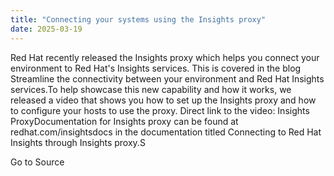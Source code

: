 ```yaml
---
title: "Connecting your systems using the Insights proxy"
date: 2025-03-19
---
```


Red Hat recently released the Insights proxy which helps you connect your environment to Red Hat's Insights services. This is covered in the blog Streamline the connectivity between your environment and Red Hat Insights services.To help showcase this new capability and how it works, we released a video that shows you how to set up the Insights proxy and how to configure your hosts to use the proxy. Direct link to the video: Insights ProxyDocumentation for Insights proxy can be found at redhat.com/insightsdocs in the documentation titled Connecting to Red Hat Insights through Insights proxy.S

Go to Source
